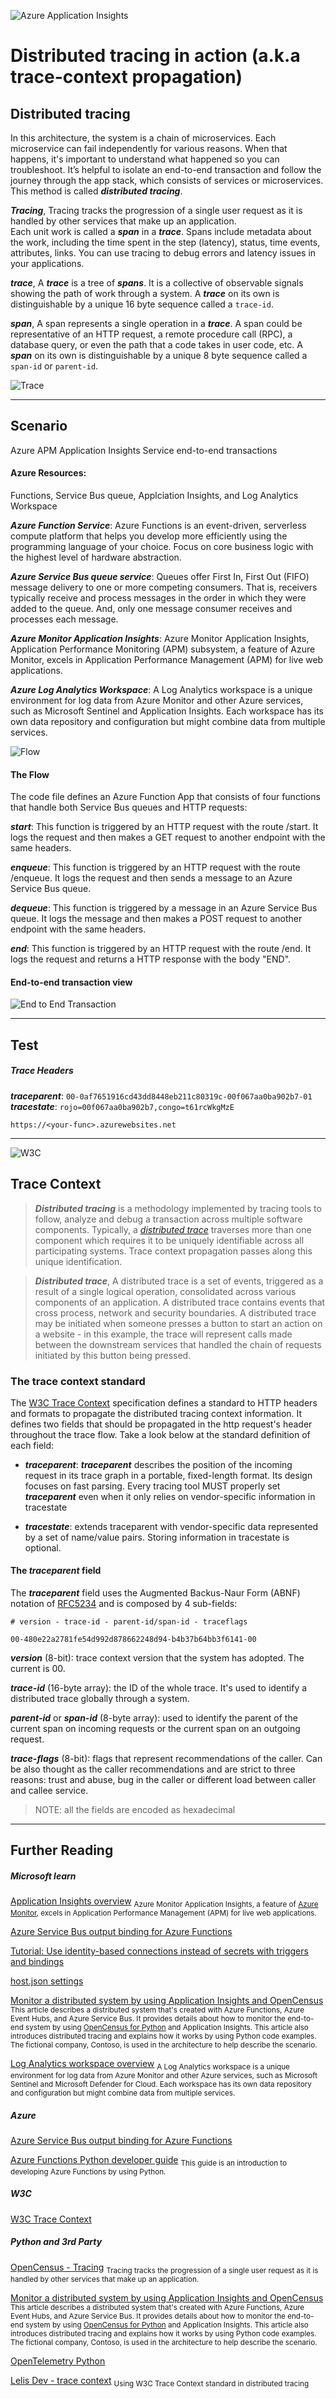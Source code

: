 ![Azure Application Insights](assets/application-insights-wide.png)

# Distributed tracing in action (a.k.a trace-context propagation)


## Distributed tracing  
In this architecture, the system is a chain of microservices. Each microservice can fail independently for various reasons. When that happens, it's important to understand what happened so you can troubleshoot. It’s helpful to isolate an end-to-end transaction and follow the journey through the app stack, which consists of services or microservices. This method is called ***distributed tracing***.  

***Tracing***, Tracing tracks the progression of a single user request as it is handled by other services that make up an application.  
Each unit work is called a ***span*** in a ***trace***. Spans include metadata about the work, including the time spent in the step (latency), status, time events, attributes, links. You can use tracing to debug errors and latency issues in your applications.  

***trace***, A ***trace*** is a tree of ***spans***. It is a collective of observable signals showing the path of work through a system. A ***trace*** on its own is distinguishable by a unique 16 byte sequence called a `trace-id`.

***span***, A span represents a single operation in a ***trace***. A span could be representative of an HTTP request, a remote procedure call (RPC), a database query, or even the path that a code takes in user code, etc. A ***span*** on its own is distinguishable by a unique 8 byte sequence called a `span-id` or `parent-id`.    

![Trace](assets/trace-example.png)


---


## Scenario  

Azure APM Application Insights Service end-to-end transactions


#### Azure Resources: 
Functions, Service Bus queue, Applciation Insights, and Log Analytics Workspace

***Azure Function Service***: Azure Functions is an event-driven, serverless compute platform that helps you develop more efficiently using the programming language of your choice. Focus on core business logic with the highest level of hardware abstraction.  

***Azure Service Bus queue service***: Queues offer First In, First Out (FIFO) message delivery to one or more competing consumers. That is, receivers typically receive and process messages in the order in which they were added to the queue. And, only one message consumer receives and processes each message.  

***Azure Monitor Application Insights***: Azure Monitor Application Insights, Application Performance Monitoring (APM) subsystem, a feature of Azure Monitor, excels in Application Performance Management (APM) for live web applications.  

***Azure Log Analytics Workspace***: A Log Analytics workspace is a unique environment for log data from Azure Monitor and other Azure services, such as Microsoft Sentinel and Application Insights. Each workspace has its own data repository and configuration but might combine data from multiple services.  


![Flow](assets/flow.png)


#### The Flow

The code file defines an Azure Function App that consists of four functions that handle both Service Bus queues and HTTP requests:  

***start***: This function is triggered by an HTTP request with the route /start. It logs the request and then makes a GET request to another endpoint with the same headers.  

***enqueue***: This function is triggered by an HTTP request with the route /enqueue. It logs the request and then sends a message to an Azure Service Bus queue.  

***dequeue***: This function is triggered by a message in an Azure Service Bus queue. It logs the message and then makes a POST request to another endpoint with the same headers.  

***end***: This function is triggered by an HTTP request with the route /end. It logs the request and returns a HTTP response with the body "END".  


#### End-to-end transaction view
![End to End Transaction](assets/end2end-tx.png)



---


## Test

##### Trace Headers
***traceparent***: `00-0af7651916cd43dd8448eb211c80319c-00f067aa0ba902b7-01`
***tracestate***: `rojo=00f067aa0ba902b7,congo=t61rcWkgMzE`

`https://<your-func>.azurewebsites.net`


---

![W3C](assets/W3C-World-Wide-Web.png)
## Trace Context


> ***Distributed tracing*** is a methodology implemented by tracing tools to follow, analyze and debug a transaction across multiple software components. Typically, a [*distributed trace*](#distrace) traverses more than one component which requires it to be uniquely identifiable across all participating systems. Trace context propagation passes along this unique identification.


> <a name="distrace"></a> ***Distributed trace***, A distributed trace is a set of events, triggered as a result of a single logical operation, consolidated across various components of an application. A distributed trace contains events that cross process, network and security boundaries. A distributed trace may be initiated when someone presses a button to start an action on a website - in this example, the trace will represent calls made between the downstream services that handled the chain of requests initiated by this button being pressed.


### The trace context standard
The [W3C Trace Context](https://www.w3.org/TR/trace-context/) specification defines a standard to HTTP headers and formats to propagate the distributed tracing context information. It defines two fields that should be propagated in the http request's header throughout the trace flow. Take a look below at the standard definition of each field:

* ***traceparent***: ***traceparent*** describes the position of the incoming request in its trace graph in a portable, fixed-length format. Its design focuses on fast parsing. Every tracing tool MUST properly set ***traceparent*** even when it only relies on vendor-specific information in tracestate


* ***tracestate***: extends traceparent with vendor-specific data represented by a set of name/value pairs. Storing information in tracestate is optional.

#### The ***traceparent*** field
The ***traceparent*** field uses the Augmented Backus-Naur Form (ABNF) notation of [RFC5234](https://www.w3.org/TR/trace-context/#bib-rfc5234) and is composed by 4 sub-fields:

```
# version - trace-id - parent-id/span-id - traceflags

00-480e22a2781fe54d992d878662248d94-b4b37b64bb3f6141-00
```

***version*** (8-bit): trace context version that the system has adopted. The current is 00.

***trace-id*** (16-byte array): the ID of the whole trace. It's used to identify a distributed trace globally through a system.

***parent-id*** or ***span-id*** (8-byte array): used to identify the parent of the current span on incoming requests or the current span on an outgoing request.

***trace-flags*** (8-bit): flags that represent recommendations of the caller. Can be also thought as the caller recommendations and are strict to three reasons: trust and abuse, bug in the caller or different load between caller and callee service.

> NOTE: all the fields are encoded as hexadecimal


---


## Further Reading

##### Microsoft learn

[Application Insights overview](https://learn.microsoft.com/en-us/azure/azure-monitor/app/app-insights-overview)
<sub>Azure Monitor Application Insights, a feature of [Azure Monitor](https://learn.microsoft.com/en-us/azure/azure-monitor/overview), excels in Application Performance Management (APM) for live web applications.</sub>


[Azure Service Bus output binding for Azure Functions](https://learn.microsoft.com/en-us/azure/azure-functions/functions-bindings-service-bus-output?tabs=python-v2%2Cisolated-process%2Cnodejs-v4%2Cextensionv5&pivots=programming-language-python)


[Tutorial: Use identity-based connections instead of secrets with triggers and bindings](https://learn.microsoft.com/en-us/azure/azure-functions/functions-identity-based-connections-tutorial-2)

[host.json settings](https://learn.microsoft.com/en-us/azure/azure-functions/functions-bindings-service-bus?tabs=isolated-process%2Cfunctionsv2%2Cextensionv3&pivots=programming-language-python#hostjson-settings)

[Monitor a distributed system by using Application Insights and OpenCensus](https://learn.microsoft.com/en-us/azure/architecture/guide/devops/monitor-with-opencensus-application-insights)
<sub>This article describes a distributed system that's created with Azure Functions, Azure Event Hubs, and Azure Service Bus. It provides details about how to monitor the end-to-end system by using [OpenCensus for Python](https://github.com/census-instrumentation/opencensus-python) and Application Insights. This article also introduces distributed tracing and explains how it works by using Python code examples. The fictional company, Contoso, is used in the architecture to help describe the scenario.</sub>

[Log Analytics workspace overview](https://learn.microsoft.com/en-us/azure/azure-monitor/logs/log-analytics-workspace-overview)
<sub>A Log Analytics workspace is a unique environment for log data from Azure Monitor and other Azure services, such as Microsoft Sentinel and Microsoft Defender for Cloud. Each workspace has its own data repository and configuration but might combine data from multiple services.</sub>

##### Azure

[Azure Service Bus output binding for Azure Functions](https://learn.microsoft.com/en-us/azure/azure-functions/functions-bindings-service-bus-output?tabs=python-v2%2Cisolated-process%2Cnodejs-v4%2Cextensionv5&pivots=programming-language-python)


[Azure Functions Python developer guide](https://learn.microsoft.com/en-us/azure/azure-functions/functions-reference-python?tabs=asgi%2Capplication-level&pivots=python-mode-decorators)
<sub>This guide is an introduction to developing Azure Functions by using Python.</sub>

##### W3C  

[W3C Trace Context](https://www.w3.org/TR/trace-context/#trace-id)


##### Python and 3rd Party
[OpenCensus - Tracing](https://opencensus.io/tracing/)
<sub>Tracing tracks the progression of a single user request as it is handled by other services that make up an application.</sub>

[Monitor a distributed system by using Application Insights and OpenCensus](https://learn.microsoft.com/en-us/azure/architecture/guide/devops/monitor-with-opencensus-application-insights)
<sub>This article describes a distributed system that's created with Azure Functions, Azure Event Hubs, and Azure Service Bus. It provides details about how to monitor the end-to-end system by using [OpenCensus for Python](https://github.com/census-instrumentation/opencensus-python) and Application Insights. This article also introduces distributed tracing and explains how it works by using Python code examples. The fictional company, Contoso, is used in the architecture to help describe the scenario.</sub>

[OpenTelemetry Python](https://github.com/open-telemetry/opentelemetry-python)

[Lelis Dev - trace context](https://luizlelis.com/blog/tracecontext)
<sub>Using W3C Trace Context standard in distributed tracing</sub>





